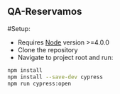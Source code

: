 ## QA-Reservamos

#Setup:

* Requires [Node](https://nodejs.org/en/) version >=4.0.0
* Clone the repository
* Navigate to project root  and run:

```sh
npm install 
npm install --save-dev cypress
npm run cypress:open
```


